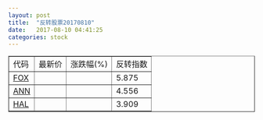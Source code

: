 ```yaml
---
layout: post
title:  "反转股票20170810"
date:   2017-08-10 04:41:25
categories: stock
---
```


<script type="text/javascript">
var stockList = []
stockList.push('gb_fox');
stockList.push('gb_ann');
stockList.push('gb_hal');
</script>

<table border="1">
 <tr>
 <td>代码</td>
  <td>最新价</td>
  <td>涨跌幅(%)</td>
 <td>反转指数</td>
</tr>
  <tr id="fox"><td><a href="http://stock.finance.sina.com.cn/usstock/quotes/FOX.html" target="_blank">FOX</a></td><td></td><td></td><td>5.875</td></tr>
  <tr id="ann"><td><a href="http://stock.finance.sina.com.cn/usstock/quotes/ANN.html" target="_blank">ANN</a></td><td></td><td></td><td>4.556</td></tr>
  <tr id="hal"><td><a href="http://stock.finance.sina.com.cn/usstock/quotes/HAL.html" target="_blank">HAL</a></td><td></td><td></td><td>3.909</td></tr>
</table>
